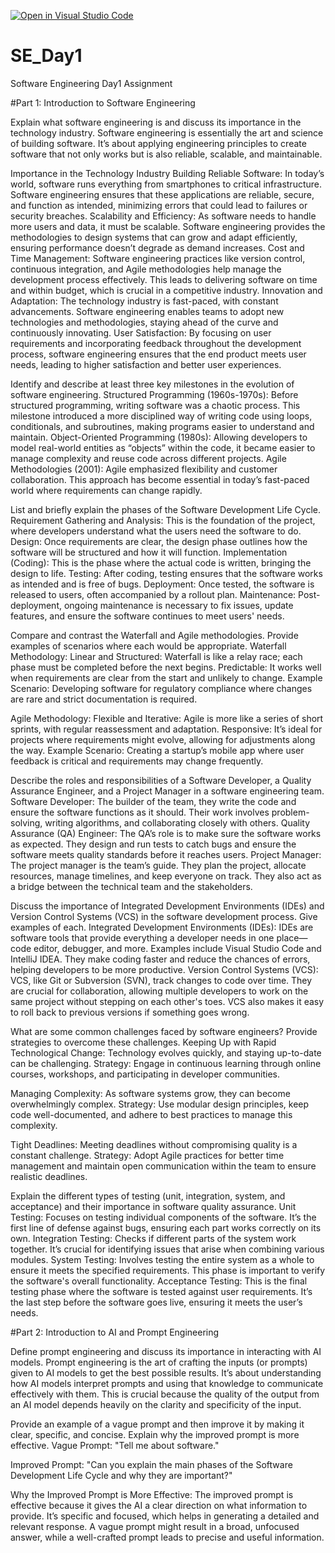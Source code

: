 [![Open in Visual Studio Code](https://classroom.github.com/assets/open-in-vscode-2e0aaae1b6195c2367325f4f02e2d04e9abb55f0b24a779b69b11b9e10269abc.svg)](https://classroom.github.com/online_ide?assignment_repo_id=15568954&assignment_repo_type=AssignmentRepo)
# SE_Day1
Software Engineering Day1 Assignment

#Part 1: Introduction to Software Engineering

Explain what software engineering is and discuss its importance in the technology industry.
    Software engineering is essentially the art and science of building software. It’s about applying engineering principles to create software that not only works but is also reliable, scalable, and maintainable.

Importance in the Technology Industry
    Building Reliable Software: In today’s world, software runs everything from smartphones to critical infrastructure. Software engineering ensures that these applications are reliable, secure, and function as intended, minimizing errors that could lead to failures or security breaches.
    Scalability and Efficiency: As software needs to handle more users and data, it must be scalable. Software engineering provides the methodologies to design systems that can grow and adapt efficiently, ensuring performance doesn’t degrade as demand increases.
    Cost and Time Management: Software engineering practices like version control, continuous integration, and Agile methodologies help manage the development process effectively. This leads to delivering software on time and within budget, which is crucial in a competitive industry.
    Innovation and Adaptation: The technology industry is fast-paced, with constant advancements. Software engineering enables teams to adopt new technologies and methodologies, staying ahead of the curve and continuously innovating.
    User Satisfaction: By focusing on user requirements and incorporating feedback throughout the development process, software engineering ensures that the end product meets user needs, leading to higher satisfaction and better user experiences.

Identify and describe at least three key milestones in the evolution of software engineering.
    Structured Programming (1960s-1970s): Before structured programming, writing software was a chaotic process. This milestone introduced a more disciplined way of writing code using loops, conditionals, and subroutines, making programs easier to understand and maintain.
    Object-Oriented Programming (1980s): Allowing developers to model real-world entities as “objects” within the code, it became easier to manage complexity and reuse code across different projects.
    Agile Methodologies (2001): Agile emphasized flexibility and customer collaboration. This approach has become essential in today’s fast-paced world where requirements can change rapidly.


List and briefly explain the phases of the Software Development Life Cycle.
Requirement Gathering and Analysis: This is the foundation of the project, where developers understand what the users need the software to do.
Design: Once requirements are clear, the design phase outlines how the software will be structured and how it will function.
Implementation (Coding): This is the phase where the actual code is written, bringing the design to life.
Testing: After coding, testing ensures that the software works as intended and is free of bugs.
Deployment: Once tested, the software is released to users, often accompanied by a rollout plan.
Maintenance: Post-deployment, ongoing maintenance is necessary to fix issues, update features, and ensure the software continues to meet users' needs.


Compare and contrast the Waterfall and Agile methodologies. Provide examples of scenarios where each would be appropriate.
Waterfall Methodology:
    Linear and Structured: Waterfall is like a relay race; each phase must be completed before the next begins.
    Predictable: It works well when requirements are clear from the start and unlikely to change.
    Example Scenario: Developing software for regulatory compliance where changes are rare and strict documentation is required.

Agile Methodology:
    Flexible and Iterative: Agile is more like a series of short sprints, with regular reassessment and adaptation.
    Responsive: It’s ideal for projects where requirements might evolve, allowing for adjustments along the way.
    Example Scenario: Creating a startup’s mobile app where user feedback is critical and requirements may change frequently.


Describe the roles and responsibilities of a Software Developer, a Quality Assurance Engineer, and a Project Manager in a software engineering team.
    Software Developer: The builder of the team, they write the code and ensure the software functions as it should. Their work involves problem-solving, writing algorithms, and collaborating closely with others.
    Quality Assurance (QA) Engineer: The QA’s role is to make sure the software works as expected. They design and run tests to catch bugs and ensure the software meets quality standards before it reaches users.
    Project Manager: The project manager is the team’s guide. They plan the project, allocate resources, manage timelines, and keep everyone on track. They also act as a bridge between the technical team and the stakeholders.


Discuss the importance of Integrated Development Environments (IDEs) and Version Control Systems (VCS) in the software development process. Give examples of each.
    Integrated Development Environments (IDEs): IDEs are software tools that provide everything a developer needs in one place—code editor, debugger, and more. Examples include Visual Studio Code and IntelliJ IDEA. They make coding faster and reduce the chances of errors, helping developers to be more productive.
    Version Control Systems (VCS): VCS, like Git or Subversion (SVN), track changes to code over time. They are crucial for collaboration, allowing multiple developers to work on the same project without stepping on each other's toes. VCS also makes it easy to roll back to previous versions if something goes wrong.


What are some common challenges faced by software engineers? Provide strategies to overcome these challenges.
Keeping Up with Rapid Technological Change: Technology evolves quickly, and staying up-to-date can be challenging.
Strategy: Engage in continuous learning through online courses, workshops, and participating in developer communities.

Managing Complexity: As software systems grow, they can become overwhelmingly complex.
Strategy: Use modular design principles, keep code well-documented, and adhere to best practices to manage this complexity.

Tight Deadlines: Meeting deadlines without compromising quality is a constant challenge.
Strategy: Adopt Agile practices for better time management and maintain open communication within the team to ensure realistic deadlines.


Explain the different types of testing (unit, integration, system, and acceptance) and their importance in software quality assurance.
    Unit Testing: Focuses on testing individual components of the software. It’s the first line of defense against bugs, ensuring each part works correctly on its own.
    Integration Testing: Checks if different parts of the system work together. It’s crucial for identifying issues that arise when combining various modules.
    System Testing: Involves testing the entire system as a whole to ensure it meets the specified requirements. This phase is important to verify the software's overall functionality.
    Acceptance Testing: This is the final testing phase where the software is tested against user requirements. It’s the last step before the software goes live, ensuring it meets the user’s needs.


#Part 2: Introduction to AI and Prompt Engineering


Define prompt engineering and discuss its importance in interacting with AI models.
    Prompt engineering is the art of crafting the inputs (or prompts) given to AI models to get the best possible results. It’s about understanding how AI models interpret prompts and using that knowledge to communicate effectively with them. This is crucial because the quality of the output from an AI model depends heavily on the clarity and specificity of the input.


Provide an example of a vague prompt and then improve it by making it clear, specific, and concise. Explain why the improved prompt is more effective.
Vague Prompt: "Tell me about software."

Improved Prompt: "Can you explain the main phases of the Software Development Life Cycle and why they are important?"

Why the Improved Prompt is More Effective: The improved prompt is effective because it gives the AI a clear direction on what information to provide. It’s specific and focused, which helps in generating a detailed and relevant response. A vague prompt might result in a broad, unfocused answer, while a well-crafted prompt leads to precise and useful information.
